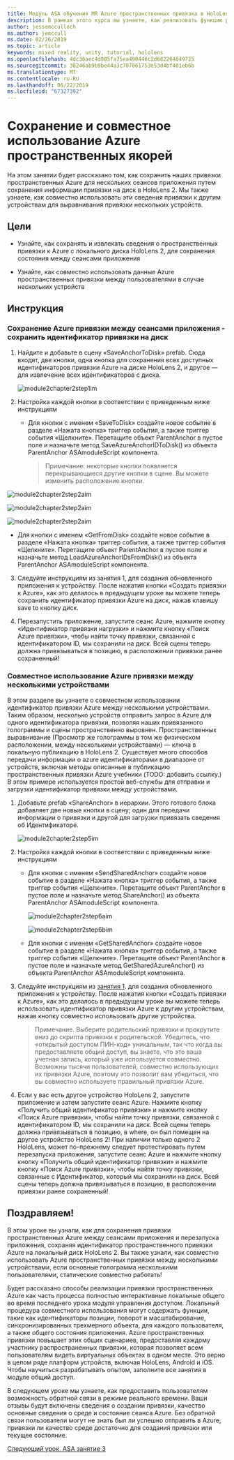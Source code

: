 ```yaml
---
title: Модуль ASA обучения MR Azure пространственных привязка в HoloLens 2
description: В рамках этого курса вы узнаете, как реализовать функцию распознавания лиц Azure в приложении смешанной реальности.
author: jessemcculloch
ms.author: jemccull
ms.date: 02/26/2019
ms.topic: article
keywords: mixed reality, unity, tutorial, hololens
ms.openlocfilehash: 4dc36aec4d885fa75ea490446c2d682264049725
ms.sourcegitcommit: 30246ab9b9be44a3c707061753e53d4bf401eb6b
ms.translationtype: MT
ms.contentlocale: ru-RU
ms.lasthandoff: 06/22/2019
ms.locfileid: "67327392"
---
```

# <a name="persistence-and-sharing-of-azure-spatial-anchors"></a>Сохранение и совместное использование Azure пространственных якорей

На этом занятии будет рассказано том, как сохранить наших привязки пространственных Azure для нескольких сеансов приложения путем сохранения информации привязки на диск в HoloLens 2. Мы также узнаете, как совместно использовать эти сведения привязки к другим устройствам для выравнивания привязки нескольких устройств.

## <a name="objectives"></a>Цели

* Узнайте, как сохранять и извлекать сведения о пространственных привязки к Azure с локального диска HoloLens 2, для сохранения состояния между сеансами приложения

* Узнайте, как совместно использовать данные Azure пространственных привязки между пользователями в случае нескольких устройств

  

## <a name="instructions"></a>Инструкция

### <a name="persist-azure-anchors-between-app-sessions---save-anchor-id-to-disk"></a>Сохранение Azure привязки между сеансами приложения - сохранить идентификатор привязки на диск

1. Найдите и добавьте в сцену «SaveAnchorToDisk» prefab. Сюда входят, две кнопки, одна кнопка для сохранения всех доступных идентификаторов привязки Azure на диске HoloLens 2, и другое — для извлечение всех идентификаторов с диска.

   ![module2chapter2step1im](images/module2chapter2step1im.PNG)

2. Настройка каждой кнопки в соответствии с приведенным ниже инструкциям
   - Для кнопки с именем «SaveToDisk» создайте новое событие в разделе «Нажата кнопка» триггер события, а также триггер события «Щелкните». Перетащите объект ParentAnchor в пустое поле и назначьте метод SaveAzureAnchorIDToDisk() из объекта ParentAnchor ASAmoduleScript компонента.
   
     > Примечание: некоторые кнопки появляется перекрывающиеся другие кнопки в сцене. Вы можете изменить расположение кнопки.
   

  ![module2chapter2step2aim](images/module2chapter2step2aim.PNG)

![module2chapter2step2aim](images/module2chapter2step2bim.PNG)

![module2chapter2step2aim](images/module2chapter2step2cim.PNG)

   - Для кнопки с именем «GetFromDisk» создайте новое событие в разделе «Нажата кнопка» триггер события, а также триггер события «Щелкните». Перетащите объект ParentAnchor в пустое поле и назначьте метод LoadAzureAnchorIDsFromDisk() из объекта ParentAnchor ASAmoduleScript компонента.

3. Следуйте инструкциям из занятия 1, для создания обновленного приложения к устройству. После нажатия кнопки «Создать привязки к Azure», как это делалось в предыдущем уроке вы можете теперь сохранить идентификатор привязки Azure на диск, нажав клавишу save to кнопку диск.

4. Перезапустить приложение, запустите сеанс Azure, нажмите кнопку «Идентификатор привязки нагрузки» и нажмите кнопку «Поиск Azure привязки», чтобы найти точку привязки, связанной с идентификатором ID, мы сохранили на диск. Всей сцены теперь должна привязываться в позицию, в расположении привязки ранее сохраненный!

### <a name="share-azure-anchors-between-multiple-devices"></a>Совместное использование Azure привязки между несколькими устройствами

В этом разделе вы узнаете о совместном использовании идентификатор привязки Azure между несколькими устройствами. Таким образом, несколько устройств отправить запрос в Azure для одного идентификатора привязки, позволяя наших привязанного голограммы и сцены пространственно выровнен. Пространственных выравнивание (Просмотр же голограммы в том же физическом расположении, между несколькими устройствами) — ключа в локальную публикацию в HoloLens 2. Существует много способов передачи информации о azure идентификаторами в диапазоне от устройств, включая методы описанные в публикацию пространственных привязки Azure учебники (TODO: добавить ссылку.) В этом примере используется простой веб-службы для отправки и загрузки идентификатор привязки между устройствами.

1. Добавьте prefab «ShareAnchor» в иерархии. Этого готового блока добавляет две новые кнопки в сцену; один для передачи информации о привязки и другой для загрузки привязать сведения об Идентификаторе. 

   ![module2chapter2step5im](images/module2chapter2step5im.PNG)

2. Настройка каждой кнопки в соответствии с приведенным ниже инструкциям

   - Для кнопки с именем «SendSharedAnchor» создайте новое событие в разделе «Нажата кнопка» триггер события, а также триггер события «Щелкните». Перетащите объект ParentAnchor в пустое поле и назначьте метод ShareAnchor() из объекта ParentAnchor ASAmoduleScript компонента.

     ![module2chapter2step6aim](images/module2chapter2step6aim.PNG)

     ![module2chapter2step6bim](images/module2chapter2step6bim.PNG)

     

   - Для кнопки с именем «GetSharedAnchor» создайте новое событие в разделе «Нажата кнопка» триггер события, а также триггер события «Щелкните». Перетащите объект ParentAnchor в пустое поле и назначьте метод GetSharedAzureAnchor() из объекта ParentAnchor ASAmoduleScript компонента.

3. Следуйте инструкциям из [занятия 1](mrlearning-base-ch1.md). для создания обновленного приложения к устройству. После нажатия кнопки «Создать привязки к Azure», как это делалось в предыдущем уроке вы можете теперь использовать идентификатор привязки Azure к другим устройствам, нажав кнопку совместно использовать другие устройства.

   > Примечание. Выберите родительский привязки и прокрутите вниз до скрипта привязки к родительской. Убедитесь, что «открытый доступом ПИН-код» уникальным, так что когда вы предоставляете общий доступ, вы знаете, что это ваша учетная запись, который уже используется совместно. Возможны тысячи пользователей, совместно использующих их привязки Azure, поэтому это позволит вам убедиться, что вы совместно используете правильный привязки Azure.

4. Если у вас есть другое устройство HoloLens 2, запустите приложение и затем запустите сеанс Azure. Нажмите кнопку «Получить общий идентификатор привязки» и нажмите кнопку «Поиск Azure привязки», чтобы найти точку привязки, связанной с идентификатором ID, мы сохранили на диск. Всей сцены теперь должна привязываться в позицию, в where, он был помещен на другое устройство HoloLens 2! При наличии только одного 2 HoloLens, может по-прежнему следует протестировать путем перезапуска приложения, запустите сеанс Azure и нажмите кнопку кнопку «Получить общий идентификатор привязки» и нажмите кнопку «Поиск Azure привязки», чтобы найти точку привязки, связанные с Идентификатор, который мы сохранили на диск. Всей сцены теперь должна привязываться в позицию, в расположении привязки ранее сохраненный!

## <a name="congratulations"></a>Поздравляем!
В этом уроке вы узнали, как для сохранения привязки пространственных Azure между сеансами приложения и перезапуска приложения, сохраняя идентификатор пространственного привязки Azure на локальный диск HoloLens 2. Вы также узнали, как совместно использовать Azure пространственных привязки между несколькими устройствами, если основные голограмма несколькими пользователями, статические совместно работать!

Будет рассказано способы реализации привязки пространственных Azure как часть процесса полностью интерактивные локальные общего во время последнего урока модуля управления доступом. Локальный процедура совместного использования могут содержать функции, такие как идентификаторы позиции, поворот и масштабирование, синхронизированных трехмерного объекта, для каждого пользователя, а также общего состояния приложения. Azure пространственных привязки повышает этих общих сценариев, предоставляя каждому участнику распространенных привязки, которая позволяет всем пользователям видеть виртуальных объектах в одном месте. Это верно в целом ряде платформ устройств, включая HoloLens, Android и iOS. Чтобы научиться разрабатывать опытом, заполните все занятия в модуле общий доступ.

В следующем уроке мы узнаете, как предоставить пользователям возможность обратной связи в режиме реального времени. Ваши отзывы будут включены сведения о создании привязки, качество основные сведения о среде и состояние сеанса Azure. Без обратной связи пользователи могут не знать был ли успешно отправить в Azure, привязки ли качество среде достаточно для создания привязки или текущее состояние.

[Следующий урок. ASA занятие 3](mrlearning-asa-ch3.md)

